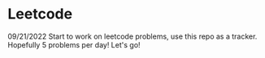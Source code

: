 # Leetcode
09/21/2022
Start to work on leetcode problems, use this repo as a tracker. Hopefully 5 problems per day! Let's go!
